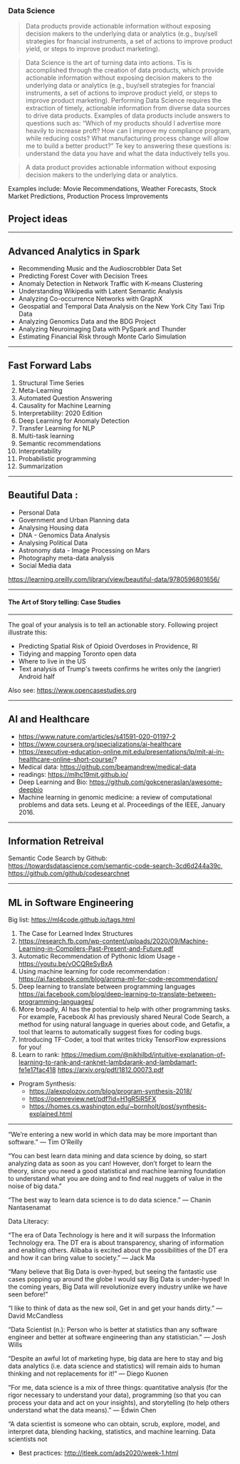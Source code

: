 ### Data Science

> Data products provide actionable information without exposing decision makers to the underlying data or analytics (e.g., buy/sell strategies for fnancial instruments, a set of actions to improve product yield, or steps to improve product marketing).

 > Data Science is the art of turning data into actions. Tis is accomplished through the creation of data products, which provide actionable information without exposing decision makers to the underlying data or analytics (e.g., buy/sell strategies for fnancial instruments, a set of actions to improve product yield, or steps to improve product marketing). Performing Data Science requires the extraction of timely, actionable information from diverse data sources to drive data products. Examples of data products include answers to questions such as: “Which of my products should I advertise more heavily to increase proft? How can I improve my compliance program, while reducing costs? What manufacturing process change will allow me to build a better product?” Te key to answering these questions is: understand the data you have and what the data inductively tells you.

> A data product provides actionable information without exposing decision makers to the underlying data or analytics. 

Examples include: Movie Recommendations, Weather Forecasts, Stock Market Predictions, Production Process Improvements 



## Project ideas


----------------------------------
Advanced Analytics in Spark
----------------------------------

- Recommending Music and the Audioscrobbler Data Set
- Predicting Forest Cover with Decision Trees
- Anomaly Detection in Network Traffic with K-means Clustering
- Understanding Wikipedia with Latent Semantic Analysis
- Analyzing Co-occurrence Networks with GraphX
- Geospatial and Temporal Data Analysis on the New York City Taxi Trip Data
- Analyzing Genomics Data and the BDG Project
- Analyzing Neuroimaging Data with PySpark and Thunder
- Estimating Financial Risk through Monte Carlo Simulation


----------------------------------
Fast Forward Labs
----------------------------------

1. Structural Time Series
2. Meta-Learning
3. Automated Question Answering
4. Causality for Machine Learning
5. Interpretability: 2020 Edition
6. Deep Learning for Anomaly Detection
7. Transfer Learning for NLP
8. Multi-task learning
9. Semantic recommendations
10. Interpretability
11. Probabilistic programming
12. Summarization

----------------------------------
Beautiful Data : 
----------------------------------

- Personal Data 
- Government and Urban Planning data 
- Analysing Housing data 
- DNA - Genomics Data Analysis 
- Analysing Political Data 
- Astronomy data - Image Processing on Mars 
- Photography meta-data analysis 
- Social Media data


https://learning.oreilly.com/library/view/beautiful-data/9780596801656/ 

---------------------------------- 
#### The Art of Story telling: Case Studies
---------------------------------- 

The goal of your analysis is to tell an actionable story. Following project illustrate this:

- Predicting Spatial Risk of Opioid Overdoses in Providence, RI
- Tidying and mapping Toronto open data
- Where to live in the US
- Text analysis of Trump's tweets confirms he writes only the (angrier) Android half

Also see: https://www.opencasestudies.org


---------------------------------------
AI and Healthcare
---------------------------------------

- https://www.nature.com/articles/s41591-020-01197-2
- https://www.coursera.org/specializations/ai-healthcare
- https://executive-education-online.mit.edu/presentations/lp/mit-ai-in-healthcare-online-short-course/? 
- Medical data: https://github.com/beamandrew/medical-data
- readings: https://mlhc19mit.github.io/
- Deep Learning and Bio: https://github.com/gokceneraslan/awesome-deepbio 
- Machine learning in genomic medicine: a review of computational problems and data sets. Leung et al. Proceedings of the IEEE, January 2016.

----------------------------------
Information Retreival
----------------------------------

Semantic Code Search by Github: https://towardsdatascience.com/semantic-code-search-3cd6d244a39c, https://github.com/github/codesearchnet


---------------------------------------
ML in Software Engineering 
---------------------------------------

Big list: https://ml4code.github.io/tags.html

1. The Case for Learned Index Structures 
2. https://research.fb.com/wp-content/uploads/2020/09/Machine-Learning-in-Compilers-Past-Present-and-Future.pdf
4. Automatic Recommendation of Pythonic Idiom Usage - https://youtu.be/vOCQReSvBxA
5. Using machine learning for code recommendation : https://ai.facebook.com/blog/aroma-ml-for-code-recommendation/
6. Deep learning to translate between programming languages https://ai.facebook.com/blog/deep-learning-to-translate-between-programming-languages/
7. More broadly, AI has the potential to help with other programming tasks. 
For example, Facebook AI has previously shared Neural Code Search, a method for using natural language in queries about code, and Getafix, 
a tool that learns to automatically suggest fixes for coding bugs. 
8. Introducing TF-Coder, a tool that writes tricky TensorFlow expressions for you!
9. Learn to rank: https://medium.com/@nikhilbd/intuitive-explanation-of-learning-to-rank-and-ranknet-lambdarank-and-lambdamart-fe1e17fac418
https://arxiv.org/pdf/1812.00073.pdf



- Program Synthesis: 
    - https://alexpolozov.com/blog/program-synthesis-2018/
    - https://openreview.net/pdf?id=H1gR5iR5FX
    - https://homes.cs.washington.edu/~bornholt/post/synthesis-explained.html


-----



“We’re entering a new world in which data may be more important than software.”
— Tim O’Reilly

“You can best learn data mining and data science by doing, so start analyzing data as soon as you can! However, don’t forget to learn the theory, since you need a good statistical and machine learning foundation to understand what you are doing and to find real nuggets of value in the noise of big data.”

“The best way to learn data science is to do data science.”
— Chanin Nantasenamat

Data Literacy: 

“The era of Data Technology is here and it will surpass the Information Technology era. The DT era is about transparency, sharing of information and enabling others. Alibaba is excited about the possibilities of the DT era and how it can bring value to society.”
— Jack Ma



“Many believe that Big Data is over-hyped, but seeing the fantastic use cases popping up around the globe I would say Big Data is under-hyped! In the coming years, Big Data will revolutionize every industry unlike we have seen before!”



“I like to think of data as the new soil, Get in and get your hands dirty.”
— David McCandless

“Data Scientist (n.): Person who is better at statistics than any software engineer and better at software engineering than any statistician.”
— Josh Wills

“Despite an awful lot of marketing hype, big data are here to stay and big data analytics (i.e. data science and statistics) will remain aids to human thinking and not replacements for it!”
— Diego Kuonen

“For me, data science is a mix of three things: quantitative analysis (for the rigor necessary to understand your data), programming (so that you can process your data and act on your insights), and storytelling (to help others understand what the data means).”
— Edwin Chen

“A data scientist is someone who can obtain, scrub, explore, model, and interpret data, blending hacking, statistics, and machine learning. Data scientists not



- Best practices: http://jtleek.com/ads2020/week-1.html


